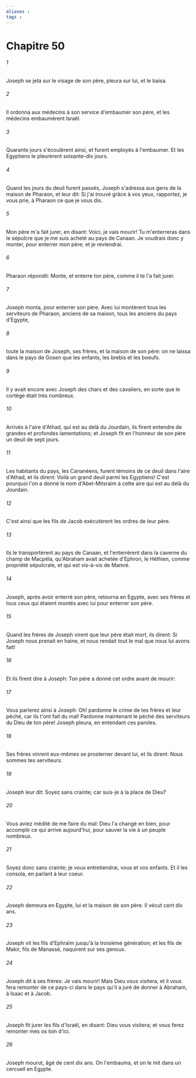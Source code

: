 ```yaml
---
aliases : 
tags : 
---
```


# Chapitre 50

###### 1
Joseph se jeta sur le visage de son père, pleura sur lui, et le baisa.
###### 2
Il ordonna aux médecins à son service d'embaumer son père, et les médecins embaumèrent Israël.
###### 3
Quarante jours s'écoulèrent ainsi, et furent employés à l'embaumer. Et les Egyptiens le pleurèrent soixante-dix jours.
###### 4
Quand les jours du deuil furent passés, Joseph s'adressa aux gens de la maison de Pharaon, et leur dit: Si j'ai trouvé grâce à vos yeux, rapportez, je vous prie, à Pharaon ce que je vous dis.
###### 5
Mon père m'a fait jurer, en disant: Voici, je vais mourir! Tu m'enterreras dans le sépulcre que je me suis acheté au pays de Canaan. Je voudrais donc y monter, pour enterrer mon père; et je reviendrai.
###### 6
Pharaon répondit: Monte, et enterre ton père, comme il te l'a fait jurer.
###### 7
Joseph monta, pour enterrer son père. Avec lui montèrent tous les serviteurs de Pharaon, anciens de sa maison, tous les anciens du pays d'Egypte,
###### 8
toute la maison de Joseph, ses frères, et la maison de son père: on ne laissa dans le pays de Gosen que les enfants, les brebis et les boeufs.
###### 9
Il y avait encore avec Joseph des chars et des cavaliers, en sorte que le cortège était très nombreux.
###### 10
Arrivés à l'aire d'Athad, qui est au delà du Jourdain, ils firent entendre de grandes et profondes lamentations; et Joseph fit en l'honneur de son père un deuil de sept jours.
###### 11
Les habitants du pays, les Cananéens, furent témoins de ce deuil dans l'aire d'Athad, et ils dirent: Voilà un grand deuil parmi les Egyptiens! C'est pourquoi l'on a donné le nom d'Abel-Mitsraïm à cette aire qui est au delà du Jourdain.
###### 12
C'est ainsi que les fils de Jacob exécutèrent les ordres de leur père.
###### 13
Ils le transportèrent au pays de Canaan, et l'enterrèrent dans la caverne du champ de Macpéla, qu'Abraham avait achetée d'Ephron, le Héthien, comme propriété sépulcrale, et qui est vis-à-vis de Mamré.
###### 14
Joseph, après avoir enterré son père, retourna en Egypte, avec ses frères et tous ceux qui étaient montés avec lui pour enterrer son père.
###### 15
Quand les frères de Joseph virent que leur père était mort, ils dirent: Si Joseph nous prenait en haine, et nous rendait tout le mal que nous lui avons fait!
###### 16
Et ils firent dire à Joseph: Ton père a donné cet ordre avant de mourir:
###### 17
Vous parlerez ainsi à Joseph: Oh! pardonne le crime de tes frères et leur péché, car ils t'ont fait du mal! Pardonne maintenant le péché des serviteurs du Dieu de ton père! Joseph pleura, en entendant ces paroles.
###### 18
Ses frères vinrent eux-mêmes se prosterner devant lui, et ils dirent: Nous sommes tes serviteurs.
###### 19
Joseph leur dit: Soyez sans crainte; car suis-je à la place de Dieu?
###### 20
Vous aviez médité de me faire du mal: Dieu l'a changé en bien, pour accomplir ce qui arrive aujourd'hui, pour sauver la vie à un peuple nombreux.
###### 21
Soyez donc sans crainte; je vous entretiendrai, vous et vos enfants. Et il les consola, en parlant à leur coeur.
###### 22
Joseph demeura en Egypte, lui et la maison de son père. Il vécut cent dix ans.
###### 23
Joseph vit les fils d'Ephraïm jusqu'à la troisième génération; et les fils de Makir, fils de Manassé, naquirent sur ses genoux.
###### 24
Joseph dit à ses frères: Je vais mourir! Mais Dieu vous visitera, et il vous fera remonter de ce pays-ci dans le pays qu'il a juré de donner à Abraham, à Isaac et à Jacob.
###### 25
Joseph fit jurer les fils d'Israël, en disant: Dieu vous visitera; et vous ferez remonter mes os loin d'ici.
###### 26
Joseph mourut, âgé de cent dix ans. On l'embauma, et on le mit dans un cercueil en Egypte.
